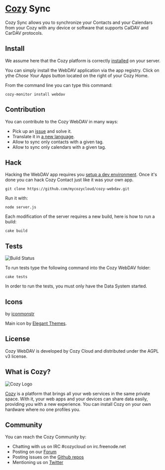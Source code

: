 # [Cozy](http://cozy.io) Sync

Cozy Sync allows you to synchronize your Contacts and your Calendars from
your Cozy with any device or software that supports CalDAV and CarDAV
protocols.

## Install

We assume here that the Cozy platform is correctly [installed](http://cozy.io/host/install.html)
 on your server.

You can simply install the WebDAV application via the app registry. Click on ythe *Chose Your Apps* button located on the right of your Cozy Home.

From the command line you can type this command:

    cozy-monitor install webdav


## Contribution

You can contribute to the Cozy WebDAV in many ways:

* Pick up an [issue](https://github.com/mycozycloud/cozy-webdav/issues?state=open) and solve it.
* Translate it in [a new language](https://github.com/mycozycloud/cozy-webdav/tree/master/client/app/locales).
* Allow to sync only contacts with a given tag.
* Allow to sync only calendars with a given tag.


## Hack

Hacking the WebDAV app requires you [setup a dev environment](http://cozy.io/hack/getting-started/). Once it's done you can hack Cozy Contact just like it was your own app.

    git clone https://github.com/mycozycloud/cozy-webdav.git

Run it with:

    node server.js

Each modification of the server requires a new build, here is how to run a
build:

    cake build


## Tests

![Build
Status](https://travis-ci.org/mycozycloud/cozy-webdav.png?branch=master)

To run tests type the following command into the Cozy WebDAV folder:

    cake tests

In order to run the tests, you must only have the Data System started.

## Icons

by [iconmonstr](http://iconmonstr.com/)

Main icon by [Elegant Themes](http://www.elegantthemes.com/blog/freebie-of-the-week/beautiful-flat-icons-for-free).

## License

Cozy WebDAV is developed by Cozy Cloud and distributed under the AGPL v3 license.

## What is Cozy?

![Cozy Logo](https://raw.github.com/mycozycloud/cozy-setup/gh-pages/assets/images/happycloud.png)

[Cozy](http://cozy.io) is a platform that brings all your web services in the
same private space.  With it, your web apps and your devices can share data
easily, providing you
with a new experience. You can install Cozy on your own hardware where no one
profiles you.

## Community

You can reach the Cozy Community by:

* Chatting with us on IRC #cozycloud on irc.freenode.net
* Posting on our [Forum](https://groups.google.com/forum/?fromgroups#!forum/cozy-cloud)
* Posting issues on the [Github repos](https://github.com/mycozycloud/)
* Mentioning us on [Twitter](http://twitter.com/mycozycloud)
